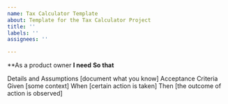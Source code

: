 ```yaml
---
name: Tax Calculator Template
about: Template for the Tax Calculator Project
title: ''
labels: ''
assignees: ''

---
```


**As a product owner
**I need**
**So that**

Details and Assumptions
[document what you know]
Acceptance Criteria
Given [some context]
When [certain action is taken]
Then [the outcome of action is observed]
